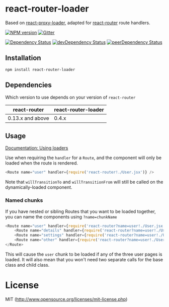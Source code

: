 # react-router-loader

Based on [react-proxy-loader](https://github.com/webpack/react-proxy-loader), adapted for [react-router](https://github.com/rackt/react-router) route handlers.

[![NPM version][npm-badge]][npm] [![Gitter][gitter-badge]][gitter]

[![Dependency Status][deps-badge]][deps]
[![devDependency Status][dev-deps-badge]][dev-deps]
[![peerDependency Status][peer-deps-badge]][peer-deps]

[npm-badge]: https://img.shields.io/npm/v/react-router-loader.svg?style=flat-square
[npm]: http://badge.fury.io/js/react-router-loader

[gitter-badge]: https://img.shields.io/badge/gitter-join%20chat-f81a65.svg?style=flat-square
[gitter]: https://gitter.im/uooo/react-router-loader?utm_source=badge&utm_medium=badge&utm_campaign=pr-badge&utm_content=badge

[deps-badge]: https://david-dm.org/uooo/react-router-loader.svg
[deps]: https://david-dm.org/uooo/react-router-loader

[dev-deps-badge]: https://david-dm.org/uooo/react-router-loader/dev-status.svg
[dev-deps]: https://david-dm.org/uooo/react-router-loader#info=devDependencies

[peer-deps-badge]: https://david-dm.org/uooo/react-router-loader/peer-status.svg
[peer-deps]: https://david-dm.org/uooo/react-router-loader#info=peerDependencies

## Installation

`npm install react-router-loader`

## Dependencies

Which version to use depends on your version of `react-router`

| react-router     | react-router-loader |
| ---------------- | ------------------------- |
| 0.13.x and above | 0.4.x                     |


## Usage

[Documentation: Using loaders](http://webpack.github.io/docs/using-loaders.html)

Use when requiring the `handler` for a `Route`, and the component will only be loaded when the route is rendered.

```js
<Route name="user" handler={require('react-router!./User.jsx')} />
```

Note that `willTransitionTo` and `willTransitionFrom` will still be called on the dynamically-loaded component.


### Named chunks

If you have nested or sibling Routes that you want to be loaded together, you can name the components using `?name=chunkName`

```js
<Route name="user" handler={require('react-router?name=user!./User.jsx')}>
    <Route name="details" handler={require('react-router?name=user!./UserDetails.jsx')}>
    <Route name="settings" handler={require('react-router?name=user!./UserSettings.jsx')}>
    <Route name="other" handler={require('react-router?name=user!./UserOther.jsx')}>
</Route>
```

This will cause the `user` chunk to be loaded if any of the three user pages is loaded.  It will also mean that you won't need two separate calls for the base class and child class.


# License

MIT (http://www.opensource.org/licenses/mit-license.php)
